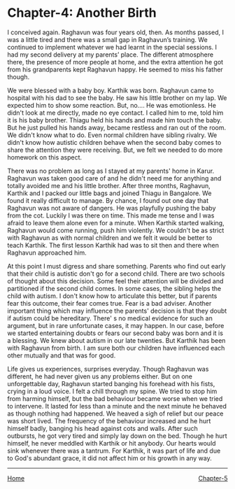 # Chapter-4: Another Birth

I conceived again. Raghavun was four years old, then. As months passed, I was a little tired and there was a small gap in Raghavun’s training. We continued to implement whatever we had learnt in the special sessions. I had my second delivery at my parents’ place. The different atmosphere there, the presence of more people at home, and the extra attention he got from his grandparents kept Raghavun happy. He seemed to miss his father though.

We were blessed with a baby boy. Karthik was born. Raghavun came to hospital with his dad to see the baby. He saw his little brother on my lap. We expected him to show some reaction. But, no…. He was emotionless. He didn't look at me directly, made no eye contact. I called him to me, told him it is his baby brother. Thiagu held his hands and made him touch the baby. But he just pulled his hands away, became restless and ran out of the room. We didn't know what to do. Even normal children have sibling rivalry. We didn't know how autistic children behave when the second baby comes to share the attention they were receiving. But, we felt we needed to do more homework on this aspect.

There was no problem as long as I stayed at my parents' home in Karur. Raghavun was taken good care of and he didn't need me for anything and totally avoided me and his little brother. After three months, Raghavun, Karthik and I packed our little bags and joined Thiagu in Bangalore. We found it really difficult to manage. By chance, I found out one day that Raghavun was not aware of dangers. He was playfully pushing the baby from the cot. Luckily I was there on time. This made me tense and I was afraid to leave them alone even for a minute. When Karthik started walking, Raghavun would come running, push him violently. We couldn't be as strict with Raghavun as with normal children and we felt it would be better to teach Karthik. The first lesson Karthik had was to sit then and there when Raghavun approached him.

At this point I must digress and share something. Parents who find out early that their child is autistic don't go for a second child. There are two schools of thought about this decision. Some feel their attention will be divided and partitioned if the second child comes. In some cases, the sibling helps the child with autism. I don't know how to articulate this better, but if parents fear this outcome, their fear comes true. Fear is a bad adviser. Another important thing which may influence the parents' decision is that they doubt if autism could be hereditary. There' s no medical evidence for such an argument, but in rare unfortunate cases, it may happen. In our case, before we started entertaining doubts or fears our second baby was born and it is a blessing. We knew about autism in our late twenties. But Karthik has been with Raghavun from birth. I am sure both our children have influenced each other mutually and that was for good. 

Life gives us experiences, surprises everyday. Though Raghavun was different, he had never given us any problems either. But on one unforgettable day, Raghavun started banging his forehead with his fists, crying in a loud voice. I felt a chill through my spine. We tried to stop him from harming himself, but the bad behaviour became worse when we tried to intervene. It lasted for less than a minute and the next minute he behaved as though nothing had happened. We heaved a sigh of relief but our peace was short lived. The frequency of the behaviour increased and he hurt himself badly, banging his head against cots and walls. After such outbursts, he got very tired and simply lay down on the bed. Though he hurt himself, he never meddled with Karthik or hit anybody. Our hearts would sink whenever there was a tantrum. For Karthik, it was part of life and due to God's abundant grace, it did not affect him or his growth in any way.

<hr>
<span style="display:flex; justify-content: space-between;">
	<a href="index.html">Home</a> <a href="Chapter_5.html">Chapter-5</a> </span> 


